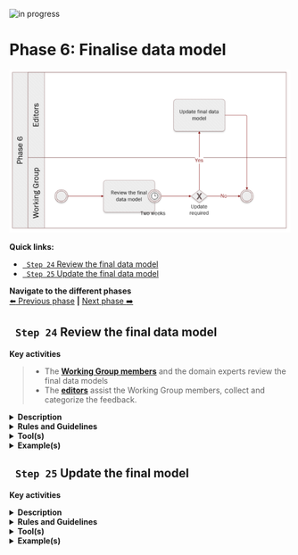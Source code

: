 ![in progress](https://img.shields.io/badge/status-in%20progress-yellow)

# Phase 6: Finalise data model
![Process_Phase 6](img/methodology_phase6.PNG)

**Quick links:**
- [` Step 24`  Review the final data model](phase6.md#-step-24--review-the-final-data-model)
- [` Step 25`  Update the final data model](phase6.md#-step-25--update-the-final-model)

**Navigate to the different phases**\
[:arrow_left: Previous phase](phase5.md) **|**
[Next phase :arrow_right:](phase7.md)

## ` Step 24`  Review the final data model 

**Key activities**
> * The [<b>Working Group members</b>](../stakeholders#working-group) and the domain experts review the final data models
> * The [<b>editors</b>](../stakeholders#editors) assist the Working Group members, collect and categorize the feedback. 

<details>
  <summary><b>Description</b></summary>
  
  Working Group members discuss and validate the model with the business and functional experts and share their questions and / or remarks with the editors via the adequate channel. 
  
  In parallel, the editors collect and categorized the feedback. For instance,
  
  * Editorial changes
  * Minor semantic changes
  * Major semantic changes - this entails a new version of the data model to be drafted and proposed for review. 
  
  Ultimately, the Working Group members have to come to a [semantic agreement](terminology/README.md#semantic-agreement) with regards to the data models reviewed. 
</details>

<details>
  <summary><b>Rules and Guidelines</b></summary>

<b>Aspects</b> to bear in mind while reviewing:
  

* Data elements and entity names
* Model appearance
* Rules of normalization
* Definitions
* Model flexibility
* Keys

<b>Questions</b> to bear in mind while reviewing: 

* Do I agree with the proposed controlled vocabularies?
* Do I agree with the proposed changes to the data models? 
* Are the entities and attributes definitions clear enough? 
* Does the modelling approach make sense? 
* Do I agree with the proposed cardinalities (i.e. mandatory versus optional)
* With data minimisation in mind, should some of the entities and or attributes stripped off?
* Will my country be able to provide all the mandatory information?  

</details>

<details>
  <summary><b>Tool(s)</b></summary>
  <i>There are no specific tools for this step.</i>
</details>

<details>
  <summary><b>Example(s)</b></summary>

```
  TBD
  ```
</details>

## ` Step 25`  Update the final model

**Key activities**
> 

<details>
  <summary><b>Description</b></summary>
</details>

<details>
  <summary><b>Rules and Guidelines</b></summary>
</details>

<details>
  <summary><b>Tool(s)</b></summary>
  <i>There are no specific tools for this step.</i>
</details>

<details>
  <summary><b>Example(s)</b></summary>

```
  TBD
  ```
</details>
